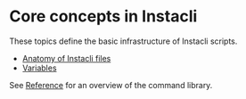 # Core concepts in Instacli

These topics define the basic infrastructure of Instacli scripts.

* [Anatomy of Instacli files](Anatomy%20of%20Instacli%20files.md)
* [Variables](Variables.md)

See [Reference](../reference) for an overview of the command library.